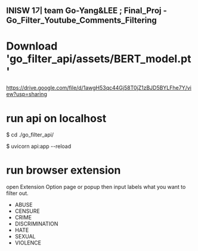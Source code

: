 ## INISW 1기 team Go-Yang&LEE ; Final_Proj - Go_Filter_Youtube_Comments_Filtering

# Download 'go_filter_api/assets/BERT_model.pt'
https://drive.google.com/file/d/1awgH53qc44Gj58T0jZ1zBJD5BYLFhe7Y/view?usp=sharing

# run api on localhost
$ cd ./go_filter_api/

$ uvicorn api:app --reload

# run browser extension 
open Extension Option page or popup then input labels what you want to filter out.
- ABUSE
- CENSURE
- CRIME
- DISCRIMINATION
- HATE
- SEXUAL
- VIOLENCE

